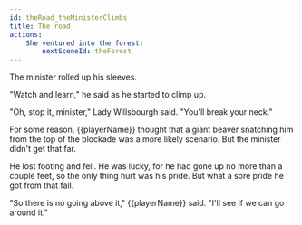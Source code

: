 ```yaml
---
id: theRoad_theMinisterClimbs
title: The road
actions:
    She ventured into the forest:
        nextSceneId: theForest
---
```


The minister rolled up his sleeves.

"Watch and learn," he said as he started to climp up.

"Oh, stop it, minister," Lady Willsbourgh said. "You'll break your neck."

For some reason, {{playerName}} thought that a giant beaver snatching him from the top of the blockade was a more likely scenario. But the minister didn't get that far.

He lost footing and fell. He was lucky, for he had gone up no more than a couple feet, so the only thing hurt was his pride. But what a sore pride he got from that fall.

"So there is no going above it," {{playerName}} said. "I'll see if we can go around it."
